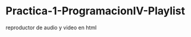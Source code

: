 Practica-1-ProgramacionIV-Playlist
==================================

reproductor de audio y video en html
